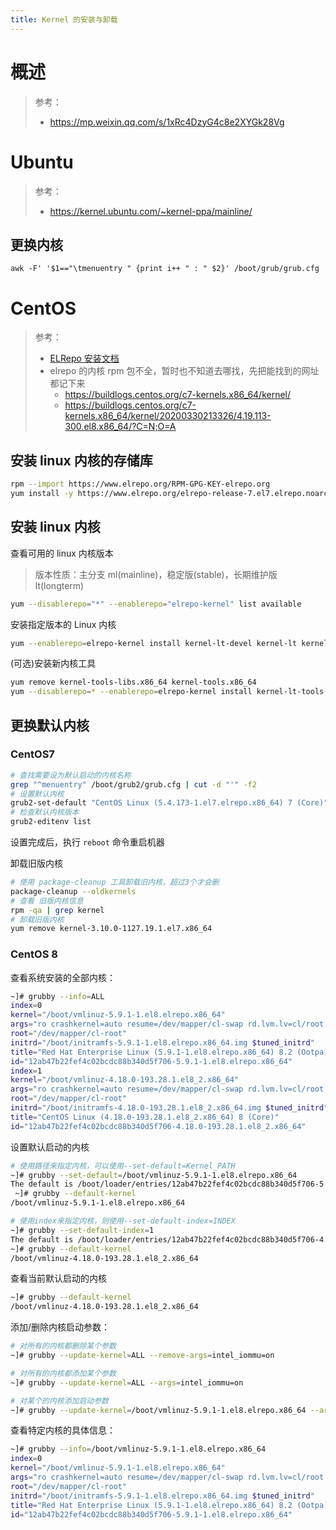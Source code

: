 ```yaml
---
title: Kernel 的安装与卸载
---
```


# 概述

> 参考：
> 
> - <https://mp.weixin.qq.com/s/1xRc4DzyG4c8e2XYGk28Vg>

# Ubuntu

> 参考：
> 
> - <https://kernel.ubuntu.com/~kernel-ppa/mainline/>

## 更换内核

`awk -F' '$1=="\tmenuentry " {print i++ " : " $2}' /boot/grub/grub.cfg`

# CentOS

> 参考：
> 
> - [ELRepo 安装文档](http://elrepo.org/tiki/tiki-index.php)
> - elrepo 的内核 rpm 包不全，暂时也不知道去哪找，先把能找到的网址都记下来
>     - <https://buildlogs.centos.org/c7-kernels.x86_64/kernel/>
>     - <https://buildlogs.centos.org/c7-kernels.x86_64/kernel/20200330213326/4.19.113-300.el8.x86_64/?C=N;O=A>

## 安装 linux 内核的存储库

```bash
rpm --import https://www.elrepo.org/RPM-GPG-KEY-elrepo.org
yum install -y https://www.elrepo.org/elrepo-release-7.el7.elrepo.noarch.rpm
```

## 安装 linux 内核

查看可用的 linux 内核版本

> 版本性质：主分支 ml(mainline)，稳定版(stable)，长期维护版 lt(longterm)

```bash
yum --disablerepo="*" --enablerepo="elrepo-kernel" list available
```

安装指定版本的 Linux 内核

```bash
yum --enablerepo=elrepo-kernel install kernel-lt-devel kernel-lt kernel-lt-headers -y
```

(可选)安装新内核工具

```bash
yum remove kernel-tools-libs.x86_64 kernel-tools.x86_64
yum --disablerepo=* --enablerepo=elrepo-kernel install kernel-lt-tools kernel-tools-libs kernel-lt-headers -y
```

## 更换默认内核

### CentOS7

```bash
# 查找需要设为默认启动的内核名称
grep "^menuentry" /boot/grub2/grub.cfg | cut -d "'" -f2
# 设置默认内核
grub2-set-default "CentOS Linux (5.4.173-1.el7.elrepo.x86_64) 7 (Core)"
# 检查默认内核版本
grub2-editenv list
```

设置完成后，执行 `reboot` 命令重启机器

卸载旧版内核

```bash
# 使用 package-cleanup 工具卸载旧内核，超过3个才会删
package-cleanup --oldkernels
# 查看 旧版内核信息
rpm -qa | grep kernel
# 卸载旧版内核
yum remove kernel-3.10.0-1127.19.1.el7.x86_64
```

### CentOS 8

查看系统安装的全部内核：

```bash
~]# grubby --info=ALL
index=0
kernel="/boot/vmlinuz-5.9.1-1.el8.elrepo.x86_64"
args="ro crashkernel=auto resume=/dev/mapper/cl-swap rd.lvm.lv=cl/root rd.lvm.lv=cl/swap net.ifnames=0 rhgb quiet intel_iommu=on $tuned_params"
root="/dev/mapper/cl-root"
initrd="/boot/initramfs-5.9.1-1.el8.elrepo.x86_64.img $tuned_initrd"
title="Red Hat Enterprise Linux (5.9.1-1.el8.elrepo.x86_64) 8.2 (Ootpa)"
id="12ab47b22fef4c02bcdc88b340d5f706-5.9.1-1.el8.elrepo.x86_64"
index=1
kernel="/boot/vmlinuz-4.18.0-193.28.1.el8_2.x86_64"
args="ro crashkernel=auto resume=/dev/mapper/cl-swap rd.lvm.lv=cl/root rd.lvm.lv=cl/swap net.ifnames=0 rhgb quiet intel_iommu=on $tuned_params"
root="/dev/mapper/cl-root"
initrd="/boot/initramfs-4.18.0-193.28.1.el8_2.x86_64.img $tuned_initrd"
title="CentOS Linux (4.18.0-193.28.1.el8_2.x86_64) 8 (Core)"
id="12ab47b22fef4c02bcdc88b340d5f706-4.18.0-193.28.1.el8_2.x86_64"
```

设置默认启动的内核

```bash
# 使用路径来指定内核，可以使用--set-default=Kernel_PATH
~]# grubby --set-default=/boot/vmlinuz-5.9.1-1.el8.elrepo.x86_64
The default is /boot/loader/entries/12ab47b22fef4c02bcdc88b340d5f706-5.9.1-1.el8.elrepo.x86_64.conf with index 0 and kernel /boot/vmlinuz-5.9.1-1.el8.elrepo.x86_64
 ~]# grubby --default-kernel
/boot/vmlinuz-5.9.1-1.el8.elrepo.x86_64

# 使用index来指定内核，则使用--set-default-index=INDEX
~]# grubby --set-default-index=1
The default is /boot/loader/entries/12ab47b22fef4c02bcdc88b340d5f706-4.18.0-193.28.1.el8_2.x86_64.conf with index 1 and kernel /boot/vmlinuz-4.18.0-193.28.1.el8_2.x86_64
~]# grubby --default-kernel
/boot/vmlinuz-4.18.0-193.28.1.el8_2.x86_64
```

查看当前默认启动的内核

```bash
~]# grubby --default-kernel
/boot/vmlinuz-4.18.0-193.28.1.el8_2.x86_64
```

添加/删除内核启动参数：

```bash
# 对所有的内核都删除某个参数
~]# grubby --update-kernel=ALL --remove-args=intel_iommu=on

# 对所有的内核都添加某个参数
~]# grubby --update-kernel=ALL --args=intel_iommu=on

# 对某个的内核添加启动参数
~]# grubby --update-kernel=/boot/vmlinuz-5.9.1-1.el8.elrepo.x86_64 --args=intel_iommu=on

```

查看特定内核的具体信息：

```bash
~]# grubby --info=/boot/vmlinuz-5.9.1-1.el8.elrepo.x86_64
index=0
kernel="/boot/vmlinuz-5.9.1-1.el8.elrepo.x86_64"
args="ro crashkernel=auto resume=/dev/mapper/cl-swap rd.lvm.lv=cl/root rd.lvm.lv=cl/swap net.ifnames=0 rhgb quiet intel_iommu=on $tuned_params"
root="/dev/mapper/cl-root"
initrd="/boot/initramfs-5.9.1-1.el8.elrepo.x86_64.img $tuned_initrd"
title="Red Hat Enterprise Linux (5.9.1-1.el8.elrepo.x86_64) 8.2 (Ootpa)"
id="12ab47b22fef4c02bcdc88b340d5f706-5.9.1-1.el8.elrepo.x86_64"
```
